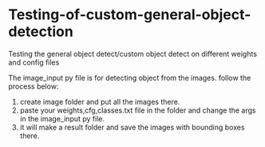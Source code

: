 # Testing-of-custom-general-object-detection
Testing the general object detect/custom object detect on different weights and config files 

The image_input py file is for detecting object from the images. follow the process below:
1. create image folder and put all the images there.
2. paste your weights,cfg,classes.txt file in the folder and change the args in the image_input py file.
3. it will make a result folder and save the images with bounding boxes there.

